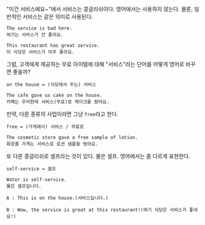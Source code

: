 "이건 서비스에요~"에서 서비스는 콩글리쉬이다. 영어에서는 사용하지 않는다.
물론, 일반적인 서비스는 같은 의미로 사용된다.

```
The service is bad here.
여기는 서비스가 안 좋아요.

This restaurant has great service.
이 식당은 서비스가 아주 좋아요.
```

그럼, 고객에게 제공하는 무료 아이템에 대해 "서비스"라는 단어를 어떻게 영어로 바꾸면 좋을까?

```
on the house = (식당에서 주는) 서비스

The cafe gave us cake on the house.
카페는 우리한테 서비스(무료)로 케이크를 줬어요.
```

만약, 다른 종류의 사업이라면 그냥 `free`라고 한다.

```
free = (가게에서) 서비스 / 무료로

The cosmetic store gave a free sample of lotion.
화장품 가게는 서비스로 로션 샘플을 줬어요.
```

또 다른 콩글리쉬로 셀프라는 것이 있다. 물은 셀프.
영어에서는 좀 다르게 표현한다.

```
self-service = 셀프

Water is self-service.
물은 셀프입니다.
```

```
A : This is on the house.(서비스입니다.)

B : Wow, the service is great at this restaurant!(여기 식당은 서비스가 좋네요!)
```